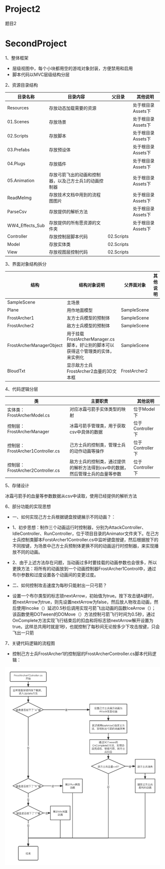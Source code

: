 # Project2
题目2
# SecondProject

1、整体框架

- 层级视图中，每个小块都用空的游戏对象封装，方便禁用和启用
- 脚本代码以MVC层级结构分层



2、资源目录结构

| 目录名称        | 目录内容                                              | 父目录     | 其他说明           |
| --------------- | ----------------------------------------------------- | ---------- | ------------------ |
| Resources       | 存放动态加载需要的资源                                |            | 处于根目录Assets下 |
| 01.Scenes       | 存放场景                                              |            | 处于根目录Assets下 |
| 02.Scripts      | 存放脚本                                              |            | 处于根目录Assets下 |
| 03.Prefabs      | 存放预设体                                            |            | 处于根目录Assets下 |
| 04.Plugs        | 存放插件                                              |            | 处于根目录Assets下 |
| 05.Animation    | 存放弓箭飞出的动画和控制器，以及己方士兵1的动画控制器 |            | 处于根目录Assets下 |
| ReadMeImg       | 存放技术文档中用到的流程图图片                        |            | 处于根目录Assets下 |
| ParseCsv        | 存放提供的解析方法                                    |            | 处于根目录Assets下 |
| WW4_Effects_Sub | 存放提供的所有愿资源的文件夹                          |            | 处于根目录Assets下 |
| Controller      | 存放控制层脚本代码                                    | 02.Scripts |                    |
| Model           | 存放实体类                                            | 02.Scripts |                    |
| View            | 存放视图层控制代码                                    | 02.Scripts |                    |


3、界面对象结构拆分

| 结构                     | 结构对象说明                                                 | 父界面对象   | 其他说明 |
| ------------------------ | ------------------------------------------------------------ | ------------ | -------- |
| SampleScene              | 主场景                                                       |              |          |
| Plane                    | 用作地面模型                                                 | SampleScene  |          |
| FrostArcher1             | 友方士兵模型的预制体                                         | SampleScene  |          |
| FrostArcher2             | 敌方士兵模型的预制体                                         | SampleScene  |          |
| FrostArcherManagerObject | 用于挂载FrostArcherManager.cs脚本，好让别的脚本可以获得这个管理类的实体，来实例化 | SampleScene  |          |
| BloudTxt                 | 显示敌方士兵FrostArcher2血量的3D文本框                         | FrostArcher2 |          |


4、代码逻辑分层

| 类                                | 主要职责                                                     | 其他说明         |
| --------------------------------- | ------------------------------------------------------------ | ---------------- |
| 实体类：FrostArcherModel.cs       | 对应冰霜弓箭手实体类型的映射                                 | 位于Model下      |
| 控制层：FrostArcherManager        | 冰霜弓箭手管理类，用于获取csv中具体的数据                    | 位于Controller下 |
| 控制层：FrostArcher1Controller.cs | 己方士兵的控制类，管理士兵的动作动画等操作                   | 位于Controller下 |
| 控制层：FrostArcher2Controller.cs | 敌方士兵的控制类，通过提供的解析方法得到csv中的数据，然后管理士兵的血量等参数 | 位于Controller下 |



5、存储设计

冰霜弓箭手的血量等参数数据从csv中读取，使用已经提供的解析方法



6、部分功能的实现思想

- 一、如何实现己方士兵根据键盘按键展示不同动画？：
- 1、初步思想：制作三个动画运行时控制器，分别为AttackController、IdleController、RunController，位于项目目录的Animator文件夹下。在己方士兵控制类脚本ForstArcher1Controller.cs中监听键盘按键，然后根据按下的不同按键，为场景中己方士兵预制体更换不同的动画运行时控制器，来实现播放不同的动画。
- 2、由于上述方法存在问题，当动画过多时要挂载的动画参数也会很多，所以更换方法：将所有的动画放到一个动画控制器FrostArcher1Control中，通过布尔参数和过度设置各个动画间的变更过度。

- 二、如何控制攻击速度为每秒只能射出一只弓箭？
- 设置一个布尔类型的标志锁nextArrow，初始值为true。按下攻击键A键时，若nextArrow为true，则先设置nextArrow为false，然后放人物攻击动画，然后使用Incoke（）延迟0.5秒后调用实现弓箭飞出动画的函数IceArrow（）；该函数使用DOTween的DOMove（）方法控制弓箭飞行时间为0.5秒，通过OnComplete方法实现飞行结束后的扣血和将标志锁nextArrow解开设置为true。这样总共用时就是1秒，也就控制了每秒间无论按多少下攻击按键，只会飞出一只箭



7、关键代码逻辑的流程图

- 控制己方士兵FrostArcher1的控制层的FrostArcherController.cs脚本代码逻辑：

<img src="https://github.com/89trillion-xuda/Project2/blob/master/Assets/ReadMeImg/FrostArcher1Controller.png" style="zoom:80%;" />




